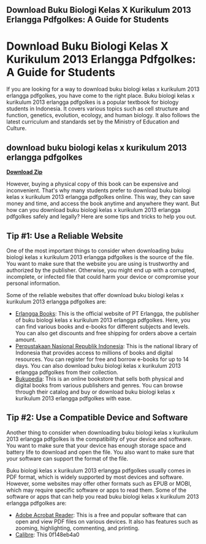 ## Download Buku Biologi Kelas X Kurikulum 2013 Erlangga Pdfgolkes: A Guide for Students

  
# Download Buku Biologi Kelas X Kurikulum 2013 Erlangga Pdfgolkes: A Guide for Students
 
If you are looking for a way to download buku biologi kelas x kurikulum 2013 erlangga pdfgolkes, you have come to the right place. Buku biologi kelas x kurikulum 2013 erlangga pdfgolkes is a popular textbook for biology students in Indonesia. It covers various topics such as cell structure and function, genetics, evolution, ecology, and human biology. It also follows the latest curriculum and standards set by the Ministry of Education and Culture.
 
## download buku biologi kelas x kurikulum 2013 erlangga pdfgolkes


[**Download Zip**](https://www.google.com/url?q=https%3A%2F%2Furllie.com%2F2tK29H&sa=D&sntz=1&usg=AOvVaw2kvDS42ZeVO-KX8doUMysF)

 
However, buying a physical copy of this book can be expensive and inconvenient. That's why many students prefer to download buku biologi kelas x kurikulum 2013 erlangga pdfgolkes online. This way, they can save money and time, and access the book anytime and anywhere they want. But how can you download buku biologi kelas x kurikulum 2013 erlangga pdfgolkes safely and legally? Here are some tips and tricks to help you out.
 
## Tip #1: Use a Reliable Website
 
One of the most important things to consider when downloading buku biologi kelas x kurikulum 2013 erlangga pdfgolkes is the source of the file. You want to make sure that the website you are using is trustworthy and authorized by the publisher. Otherwise, you might end up with a corrupted, incomplete, or infected file that could harm your device or compromise your personal information.
 
Some of the reliable websites that offer download buku biologi kelas x kurikulum 2013 erlangga pdfgolkes are:
 
- [Erlangga Books](https://www.erlbooks.com/): This is the official website of PT Erlangga, the publisher of buku biologi kelas x kurikulum 2013 erlangga pdfgolkes. Here, you can find various books and e-books for different subjects and levels. You can also get discounts and free shipping for orders above a certain amount.
- [Perpustakaan Nasional Republik Indonesia](https://www.perpusnas.go.id/): This is the national library of Indonesia that provides access to millions of books and digital resources. You can register for free and borrow e-books for up to 14 days. You can also download buku biologi kelas x kurikulum 2013 erlangga pdfgolkes from their collection.
- [Bukupedia](https://www.bukupedia.com/): This is an online bookstore that sells both physical and digital books from various publishers and genres. You can browse through their catalog and buy or download buku biologi kelas x kurikulum 2013 erlangga pdfgolkes with ease.

## Tip #2: Use a Compatible Device and Software
 
Another thing to consider when downloading buku biologi kelas x kurikulum 2013 erlangga pdfgolkes is the compatibility of your device and software. You want to make sure that your device has enough storage space and battery life to download and open the file. You also want to make sure that your software can support the format of the file.
 
Buku biologi kelas x kurikulum 2013 erlangga pdfgolkes usually comes in PDF format, which is widely supported by most devices and software. However, some websites may offer other formats such as EPUB or MOBI, which may require specific software or apps to read them. Some of the software or apps that can help you read buku biologi kelas x kurikulum 2013 erlangga pdfgolkes are:

- [Adobe Acrobat Reader](https://get.adobe.com/reader/): This is a free and popular software that can open and view PDF files on various devices. It also has features such as zooming, highlighting, commenting, and printing.
- [Calibre](https://calibre-ebook.com/): This 0f148eb4a0
